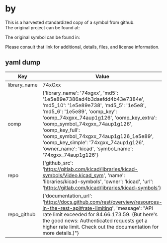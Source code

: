 #  by   
This is a harvested standardized copy of a symbol from github.  
The original project can be found at:  
  
The original symbol can be found in:

Please consult that link for additional, details, files, and license information.  
## yaml dump  
| Key | Value |  
| --- | --- |  
| library_name | 74xGxx |  
| oomp | {'library_name': '74xgxx', 'md5': '1e5e89e7386ad4b3daefdd4b43e7384e', 'md5_10': '1e5e89e738', 'md5_5': '1e5e8', 'md5_6': '1e5e89', 'oomp_key': 'oomp_74xgxx_74aup1g126', 'oomp_key_extra': 'oomp_symbol_74xgxx_74aup1g126', 'oomp_key_full': 'oomp_symbol_74xgxx_74aup1g126_1e5e89', 'oomp_key_simple': '74xgxx_74aup1g126', 'owner_name': 'kicad', 'symbol_name': '74xgxx_74aup1g126'} |  
| repo | {'github_src': 'https://gitlab.com/kicad/libraries/kicad-symbols/Video.kicad_sym', 'name': 'libraries/kicad-symbols', 'owner': 'kicad', 'url': 'https://gitlab.com/kicad/libraries/kicad-symbols'} |  
| repo_github | {'documentation_url': 'https://docs.github.com/rest/overview/resources-in-the-rest-api#rate-limiting', 'message': "API rate limit exceeded for 84.66.173.59. (But here's the good news: Authenticated requests get a higher rate limit. Check out the documentation for more details.)"} |  


